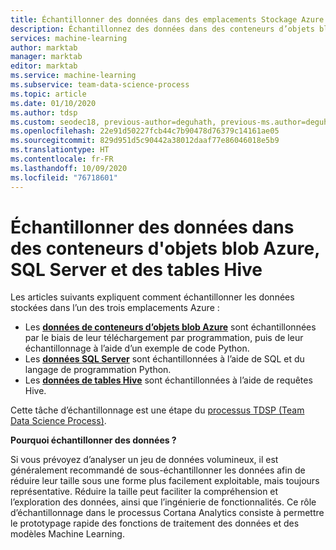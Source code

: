 ```yaml
---
title: Échantillonner des données dans des emplacements Stockage Azure différents – Team Data Science Process
description: Échantillonnez des données dans des conteneurs d’objets blob Azure, SQL Server et des tables Hive pour une taille réduite, mais plus représentative et facile à gérer.
services: machine-learning
author: marktab
manager: marktab
editor: marktab
ms.service: machine-learning
ms.subservice: team-data-science-process
ms.topic: article
ms.date: 01/10/2020
ms.author: tdsp
ms.custom: seodec18, previous-author=deguhath, previous-ms.author=deguhath
ms.openlocfilehash: 22e91d50227fcb44c7b90478d76379c14161ae05
ms.sourcegitcommit: 829d951d5c90442a38012daaf77e86046018e5b9
ms.translationtype: HT
ms.contentlocale: fr-FR
ms.lasthandoff: 10/09/2020
ms.locfileid: "76718601"
---
```

# <a name="sample-data-in-azure-blob-containers-sql-server-and-hive-tables"></a><a name="heading"></a>Échantillonner des données dans des conteneurs d'objets blob Azure, SQL Server et des tables Hive

Les articles suivants expliquent comment échantillonner les données stockées dans l’un des trois emplacements Azure :

* Les [**données de conteneurs d’objets blob Azure**](sample-data-blob.md) sont échantillonnées par le biais de leur téléchargement par programmation, puis de leur échantillonnage à l’aide d’un exemple de code Python.
* Les [**données SQL Server**](sample-data-sql-server.md) sont échantillonnées à l’aide de SQL et du langage de programmation Python. 
* Les [**données de tables Hive**](sample-data-hive.md) sont échantillonnées à l’aide de requêtes Hive.

Cette tâche d’échantillonnage est une étape du [processus TDSP (Team Data Science Process)](https://docs.microsoft.com/azure/machine-learning/team-data-science-process/).

**Pourquoi échantillonner des données ?**

Si vous prévoyez d’analyser un jeu de données volumineux, il est généralement recommandé de sous-échantillonner les données afin de réduire leur taille sous une forme plus facilement exploitable, mais toujours représentative. Réduire la taille peut faciliter la compréhension et l’exploration des données, ainsi que l’ingénierie de fonctionnalités. Ce rôle d’échantillonnage dans le processus Cortana Analytics consiste à permettre le prototypage rapide des fonctions de traitement des données et des modèles Machine Learning.

